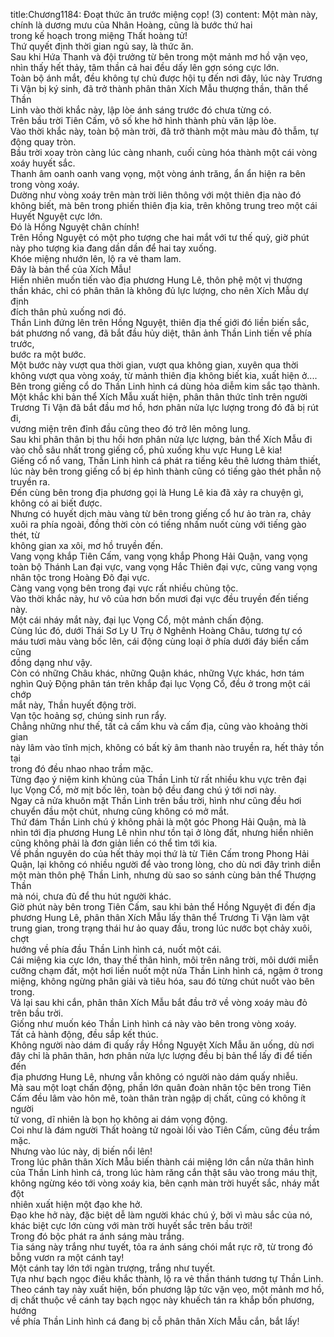 title:Chương1184: Đoạt thức ăn trước miệng cọp! (3)
content:
Một màn này, chính là dương mưu của Nhân Hoàng, cũng là bước thứ hai<br>trong kế hoạch trong miệng Thất hoàng tử!<br>Thứ quyết định thời gian ngủ say, là thức ăn.<br>Sau khi Hứa Thanh và đội trưởng từ bên trong một mảnh mơ hồ vặn vẹo,<br>nhìn thấy hết thảy, tâm thần cả hai đều dấy lên gợn sóng cực lớn.<br>Toàn bộ ánh mắt, đều không tự chủ được hội tụ đến nơi đây, lúc này Trương<br>Ti Vận bị ký sinh, đã trở thành phân thân Xích Mẫu thượng thần, thân thể Thần<br>Linh vào thời khắc này, lập lòe ánh sáng trước đó chưa từng có.<br>Trên bầu trời Tiên Cấm, vô số khe hở hình thành phù văn lập lòe.<br>Vào thời khắc này, toàn bộ màn trời, đã trở thành một màu màu đỏ thẫm, tự<br>động quay tròn.<br>Bầu trời xoay tròn càng lúc càng nhanh, cuối cùng hóa thành một cái vòng<br>xoáy huyết sắc.<br>Thanh âm oanh oanh vang vọng, một vòng ánh trăng, ẩn ẩn hiện ra bên<br>trong vòng xoáy.<br>Dường như vòng xoáy trên màn trời liên thông với một thiên địa nào đó<br>không biết, mà bên trong phiến thiên địa kia, trên không trung treo một cái<br>Huyết Nguyệt cực lớn.<br>Đó là Hồng Nguyệt chân chính!<br>Trên Hồng Nguyệt có một pho tượng che hai mắt với tư thế quỳ, giờ phút<br>này pho tượng kia đang dần dần để hai tay xuống.<br>Khóe miệng nhướn lên, lộ ra vẻ tham lam.<br>Đây là bản thể của Xích Mẫu!<br>Hiển nhiên muốn tiến vào địa phương Hung Lê, thôn phệ một vị thượng<br>thần khác, chỉ có phân thân là không đủ lực lượng, cho nên Xích Mẫu dự định<br>đích thân phủ xuống nơi đó.<br>Thần Linh đứng lên trên Hồng Nguyệt, thiên địa thế giới đó liền biến sắc,<br>bát phương nổ vang, đã bắt đầu hủy diệt, thân ảnh Thần Linh tiến về phía trước,<br>bước ra một bước.<br>Một bước này vượt qua thời gian, vượt qua không gian, xuyên qua thời<br>không vượt qua vòng xoáy, từ mảnh thiên địa không biết kia, xuất hiện ở....<br>Bên trong giếng cổ do Thần Linh hình cá dùng hỏa diễm kim sắc tạo thành.<br>Một khắc khi bản thể Xích Mẫu xuất hiện, phân thân thức tỉnh trên người<br>Trương Ti Vận đã bắt đầu mơ hồ, hơn phân nửa lực lượng trong đó đã bị rút đi,<br>vương miện trên đỉnh đầu cũng theo đó trở lên mông lung.<br>Sau khi phân thân bị thu hồi hơn phân nửa lực lượng, bản thể Xích Mẫu đi<br>vào chỗ sâu nhất trong giếng cổ, phủ xuống khu vực Hung Lê kia!<br>Giếng cổ nổ vang, Thần Linh hình cá phát ra tiếng kêu thê lương thảm thiết,<br>lúc này bên trong giếng cổ bị ép hình thành cũng có tiếng gào thét phẫn nộ<br>truyền ra.<br>Đến cùng bên trong địa phương gọi là Hung Lê kia đã xảy ra chuyện gì,<br>không có ai biết được.<br>Nhưng có huyết dịch màu vàng từ bên trong giếng cổ hư ảo tràn ra, chảy<br>xuôi ra phía ngoài, đồng thời còn có tiếng nhấm nuốt cùng với tiếng gào thét, từ<br>không gian xa xôi, mơ hồ truyền đến.<br>Vang vọng khắp Tiên Cấm, vang vọng khắp Phong Hải Quận, vang vọng<br>toàn bộ Thánh Lan đại vực, vang vọng Hắc Thiên đại vực, cũng vang vọng<br>nhân tộc trong Hoàng Đô đại vực.<br>Càng vang vọng bên trong đại vực rất nhiều chủng tộc.<br>Vào thời khắc này, hư vô của hơn bốn mươi đại vực đều truyền đến tiếng<br>này.<br>Một cái nháy mắt này, đại lục Vọng Cổ, một mảnh chấn động.<br>Cùng lúc đó, dưới Thái Sơ Ly U Trụ ở Nghênh Hoàng Châu, tương tự có<br>máu tươi màu vàng bốc lên, cái động cùng loại ở phía dưới đáy biển cấm cũng<br>đồng dạng như vậy.<br>Còn có những Châu khác, những Quận khác, những Vực khác, hơn tám<br>nghìn Quỷ Động phân tán trên khắp đại lục Vọng Cổ, đều ở trong một cái chớp<br>mắt này, Thần huyết động trời.<br>Vạn tộc hoảng sợ, chúng sinh run rẩy.<br>Chẳng những như thế, tất cả cấm khu và cấm địa, cũng vào khoảng thời gian<br>này lâm vào tĩnh mịch, không có bất kỳ âm thanh nào truyền ra, hết thảy tồn tại<br>trong đó đều nhao nhao trầm mặc.<br>Từng đạo ý niệm kinh khủng của Thần Linh từ rất nhiều khu vực trên đại<br>lục Vọng Cổ, mờ mịt bốc lên, toàn bộ đều đang chú ý tới nơi này.<br>Ngay cả nửa khuôn mặt Thần Linh trên bầu trời, hình như cũng đều hơi<br>chuyển đầu một chút, nhưng cũng không có mở mắt.<br>Thứ đám Thần Linh chú ý không phải là một góc Phong Hải Quận, mà là<br>nhìn tới địa phương Hung Lê nhìn như tồn tại ở lòng đất, nhưng hiển nhiên<br>cũng không phải là đơn giản liền có thể tìm tới kia.<br>Về phần nguyên do của hết thảy mọi thứ là từ Tiên Cấm trong Phong Hải<br>Quận, lại không có nhiều người để vào trong lòng, cho dù nơi đây trình diễn<br>một màn thôn phệ Thần Linh, nhưng dù sao so sánh cùng bản thể Thượng Thần<br>mà nói, chưa đủ để thu hút người khác.<br>Giờ phút này bên trong Tiên Cấm, sau khi bản thể Hồng Nguyệt đi đến địa<br>phương Hung Lê, phân thân Xích Mẫu lấy thân thể Trương Ti Vận làm vật<br>trung gian, trong trạng thái hư ảo quay đầu, trong lúc nước bọt chảy xuôi, chợt<br>hướng về phía đầu Thần Linh hình cá, nuốt một cái.<br>Cái miệng kia cực lớn, thay thế thân hình, môi trên nâng trời, môi dưới miễn<br>cưỡng chạm đất, một hơi liền nuốt một nửa Thần Linh hình cá, ngậm ở trong<br>miệng, không ngừng phân giải và tiêu hóa, sau đó từng chút nuốt vào bên trong.<br>Vả lại sau khi cắn, phân thân Xích Mẫu bắt đầu trở về vòng xoáy màu đỏ<br>trên bầu trời.<br>Giống như muốn kéo Thần Linh hình cá này vào bên trong vòng xoáy.<br>Tất cả hành động, đều sắp kết thúc.<br>Không người nào dám đi quấy rầy Hồng Nguyệt Xích Mẫu ăn uống, dù nơi<br>đây chỉ là phân thân, hơn phân nửa lực lượng đều bị bản thể lấy đi để tiến đến<br>địa phương Hung Lê, nhưng vẫn không có người nào dám quấy nhiễu.<br>Mà sau một loạt chấn động, phần lớn quân đoàn nhân tộc bên trong Tiên<br>Cấm đều lâm vào hôn mê, toàn thân tràn ngập dị chất, cũng có không ít người<br>tử vong, dĩ nhiên là bọn họ không ai dám vọng động.<br>Coi như là đám người Thất hoàng tử ngoài lối vào Tiên Cấm, cũng đều trầm<br>mặc.<br>Nhưng vào lúc này, dị biến nổi lên!<br>Trong lúc phân thân Xích Mẫu biến thành cái miệng lớn cắn nửa thân hình<br>của Thần Linh hình cá, trong lúc hàm răng cắn thật sâu vào trong máu thịt,<br>không ngừng kéo tới vòng xoáy kia, bên cạnh màn trời huyết sắc, nháy mắt đột<br>nhiên xuất hiện một đạo khe hở.<br>Đạo khe hở này, đặc biệt dễ làm người khác chú ý, bởi vì màu sắc của nó,<br>khác biệt cực lớn cùng với màn trời huyết sắc trên bầu trời!<br>Trong đó bộc phát ra ánh sáng màu trắng.<br>Tia sáng này trắng như tuyết, tỏa ra ánh sáng chói mắt rực rỡ, từ trong đó<br>bỗng vươn ra một cánh tay!<br>Một cánh tay lớn tới ngàn trượng, trắng như tuyết.<br>Tựa như bạch ngọc điêu khắc thành, lộ ra vẻ thần thánh tương tự Thần Linh.<br>Theo cánh tay này xuất hiện, bốn phương lập tức vặn vẹo, một mảnh mơ hồ,<br>dị chất thuộc về cánh tay bạch ngọc này khuếch tán ra khắp bốn phương, hướng<br>về phía Thần Linh hình cá đang bị cỗ phân thân Xích Mẫu cắn, bắt lấy!